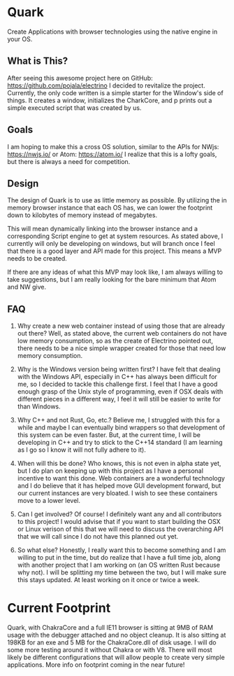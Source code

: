 # Quark
Create Applications with browser technologies using the native engine in your OS.

## What is This?
After seeing this awesome project here on GitHub: https://github.com/pojala/electrino I decided to revitalize the project.
Currently, the only code written is a simple starter for the Window's side of things. It creates a window, initializes the CharkCore, and p
prints out a simple executed script that was created by us.

## Goals
I am hoping to make this a cross OS solution, similar to the APIs for NWjs: https://nwjs.io/ or Atom: https://atom.io/
I realize that this is a lofty goals, but there is always a need for competition.

## Design
The design of Quark is to use as little memory as possible. By utilizing the in memory browser instance that each OS has, we can
lower the footprint down to kilobytes of memory instead of megabytes.

This will mean dynamically linking into the browser instance and a corresponding Script engine to get at system resources.
As stated above, I currently will only be developing on windows, but will branch once I feel that there is a good layer and API
made for this project. This means a MVP needs to be created.

If there are any ideas of what this MVP may look like, I am always willing to take suggestions, but I am really looking for the bare
minimum that Atom and NW give.

## FAQ

1. Why create a new web container instead of using those that are already out there?
Well, as stated above, the current web containers do not have low memory consumption, so as the create of Electrino pointed out,
there needs to be a nice simple wrapper created for those that need low memory consumption.

2. Why is the Windows version being written first?
I have felt that dealing with the Windows API, especially in C++ has always been difficult for me, so I decided to tackle this challenge
first. I feel that I have a good enough grasp of the Unix style of programming, even if OSX deals with different pieces in a different way,
I feel it will still be easier to write for than Windows.

3. Why C++ and not Rust, Go, etc.?
Believe me, I struggled with this for a while and maybe I can eventually bind wrappers so that development of this system can be even faster. But,
at the current time, I will be developing in C++ and try to stick to the C++14 standard (I am learning as I go so I know it will not fully adhere to it).

4. When will this be done?
Who knows, this is not even in alpha state yet, but I do plan on keeping up with this project as I have a personal incentive to want this done.
Web containers are a wonderful technology and I do believe that it has helped move GUI development forward, but our current instances are very bloated.
I wish to see these containers move to a lower level.

5. Can I get involved?
Of course! I definitely want any and all contributors to this project! I would advise that if you want to start building the OSX or Linux verison of this that
we will need to discuss the overarching API that we will call since I do not have this planned out yet.

6. So what else?
Honestly, I really want this to become something and I am willing to put in the time, but do realize that I have a full time job, along with another project that
I am working on (an OS written Rust because why not). I will be splitting my time between the two, but I will make sure this stays updated. At least working on it once or twice a week.

# Current Footprint
Quark, with ChakraCore and a full IE11 browser is sitting at 9MB of RAM usage with the debugger attached and no object cleanup. It is also sitting at 198KB for an exe and 5 MB for the ChakraCore.dll of disk usage. I will do some more testing around it without Chakra or with V8. There will most likely be different configurations that will allow people to create very simple applications. More info on footprint coming in the near future!
